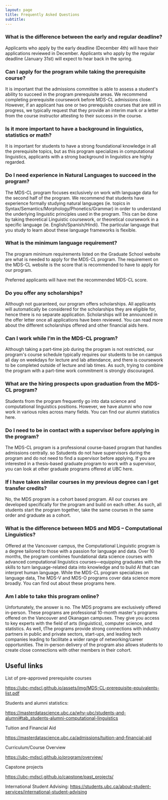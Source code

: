 ```yaml
---
layout: page
title: Frequently Asked Questions
subtitle: 
---
```


### What is the difference between the early and regular deadline?  

Applicants who apply by the early deadline (December 4th) will have their applications reviewed in December. Applicants who apply by the regular deadline (January 31st) will expect to hear back in the spring.   


### Can I apply for the program while taking the prerequisite course?  

It is important that the admissions committee is able to assess a student's ability to succeed in the program prerequisite areas. We recommend completing prerequisite coursework before MDS-CL admissions close. However, if an applicant has one or two prerequisite courses that are still in progress, we typically request that they provide an interim mark or a letter from the course instructor attesting to their success in the course. 


### Is it more important to have a background in linguistics, statistics or math?  

It is important for students to have a strong foundational knowledge in all the prerequisite topics, but as this program specializes in computational linguistics, applicants with a strong background in linguistics are highly regarded.  


### Do I need experience in Natural Languages to succeed in the program?  

The MDS-CL program focuses exclusively on work with language data for the second half of the program. We recommend that students have experience formally studying natural languages (ie. topics in Syntax/Semantics/Morphology/Phonetics/Grammar) in order to understand the underlying linguistic principles used in the program. This can be done by taking theoretical Linguistic coursework, or theoretical coursework in a specific language (ie. English/Spanish/Hindi). The particular language that you study to learn about these language frameworks is flexible.   


### What is the minimum language requirement?  

The program minimum requirements listed on the Graduate School website are what is needed to apply for the MDS-CL program. The requirement on the MDS-CL website is the score that is recommended to have to apply for our program.  

Preferred applicants will have met the recommended MDS-CL score. 

 
### Do you offer any scholarships?  

Although not guaranteed, our program offers scholarships. All applicants will automatically be considered for the scholarships they are eligible for, hence there is no separate application. Scholarships will be announced in the offer letter once all applications have been reviewed. You can read more about the different scholarships offered and other financial aids here. 

 
### Can I work while I’m in the MDS-CL program?  

Although taking a part-time job during the program is not restricted, our program's course schedule typically requires our students to be on campus all day on weekdays for lecture and lab attendance, and there is coursework to be completed outside of lecture and lab times. As such, trying to combine the program with a part-time work commitment is strongly discouraged. 

 
### What are the hiring prospects upon graduation from the MDS-CL program? 

Students from the program frequently go into data science and computational linguistics positions. However, we have alumni who now work in various roles across many fields.  You can find our alumni statistics here.  
 

### Do I need to be in contact with a supervisor before applying in the program?  

The MDS-CL program is a professional course-based program that handles admissions centrally. so Sstudents do not have supervisors during the program  and do not need to find a supervisor before applying. If you are interested in a thesis-based graduate program to work with a supervisor, you can look at other graduate programs offered at UBC here. 

 
### If I have taken similar courses in my previous degree can I get transfer credits? 

No, the MDS program is a cohort based program. All our courses are developed specifically for the program and build on each other. As such,  all students start the program together, take the same courses in the same order and graduate as a cohort. 

 
### What is the difference between MDS and MDS – Computational Linguistics? 

Offered at the Vancouver campus, the Computational Linguistic program is a degree tailored to those with a passion for language and data. Over 10 months, the program combines foundational data science courses with advanced computational linguistics courses—equipping graduates with the skills to turn language-related data into knowledge and to build AI that can interpret human language. While the MDS-CL program specializes on language data, The MDS-V and MDS-O programs cover data science more broadly. You can find out about these programs here.  

 
### Am I able to take this program online? 

Unfortunately, the answer is no.  The MDS programs are exclusively offered in-person. These programs are professional 10-month master's programs offered on the Vancouver and Okanagan campuses. They give you access to key experts with the field of arts (linguistics), computer science, and statistics. As well, tThe programs provide strong connections with industry partners in public and private sectors, start-ups, and leading tech companies leading to facilitate a wider range of networking/career opportunities. The in-person delivery of the program also allows students to create close connections with other members in their cohort.  


## Useful links  

List of pre-approved prerequisite courses  

https://ubc-mdscl.github.io/assets/img/MDS-CL-prerequisite-equivalents-list.pdf  

Students and alumni statistics:   

https://masterdatascience.ubc.ca/why-ubc/students-and-alumni#tab_students-alumni-computational-linguistics  

Tuition and Financial Aid  

https://masterdatascience.ubc.ca/admissions/tuition-and-financial-aid  

Curriculum/Course Overview  

https://ubc-mdscl.github.io/program/overview/  

Capstone projects  

https://ubc-mdscl.github.io/capstone/past_projects/ 

International Student Advising: https://students.ubc.ca/about-student-services/international-student-advising 

 
